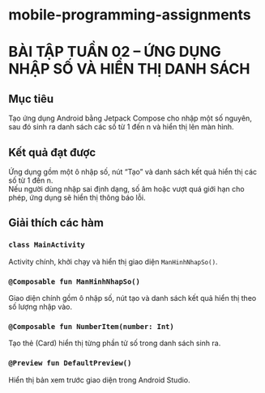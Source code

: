 # mobile-programming-assignments
# BÀI TẬP TUẦN 02 – ỨNG DỤNG NHẬP SỐ VÀ HIỂN THỊ DANH SÁCH

## Mục tiêu
Tạo ứng dụng Android bằng Jetpack Compose cho nhập một số nguyên, sau đó sinh ra danh sách các số từ 1 đến n và hiển thị lên màn hình.

## Kết quả đạt được
Ứng dụng gồm một ô nhập số, nút “Tạo” và danh sách kết quả hiển thị các số từ 1 đến n.  
Nếu người dùng nhập sai định dạng, số âm hoặc vượt quá giới hạn cho phép, ứng dụng sẽ hiển thị thông báo lỗi.

## Giải thích các hàm

### `class MainActivity`
Activity chính, khởi chạy và hiển thị giao diện `ManHinhNhapSo()`.

### `@Composable fun ManHinhNhapSo()`
Giao diện chính gồm ô nhập số, nút tạo và danh sách kết quả hiển thị theo số lượng nhập vào.

### `@Composable fun NumberItem(number: Int)`
Tạo thẻ (Card) hiển thị từng phần tử số trong danh sách sinh ra.

### `@Preview fun DefaultPreview()`
Hiển thị bản xem trước giao diện trong Android Studio.
